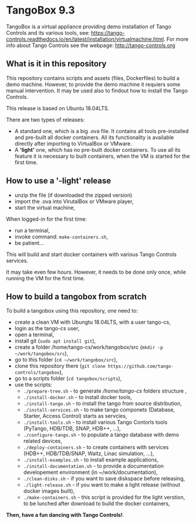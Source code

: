 # TangoBox 9.3

TangoBox is a virtual appliance providing demo installation of Tango Controls and its various tools, see: https://tango-controls.readthedocs.io/en/latest/installation/virtualmachine.html. For more info about Tango Controls see the webpage: http://tango-controls.org

## What is it in this repository

This repository contains scripts and assets (files, Dockerfiles) to build a demo machine. However, to provide the demo machine it requiers some manual intervention. It may be used also to findout how to install the Tango Controls. 

This release is based on Ubuntu 18.04LTS.

There are two types of releases:

- A standard one, which is a big .ova file. It contains all tools pre-installed and pre-built all docker containers. 
  All its functionality is available directly after importing to VirtualBox or VMware.  
- A **'light'** one, which has no pre-built docker containers. To use all its feature it is necessary to built containers, 
  when the VM is started for the first time. 

## How to use a '-light' release
- unzip the file (if downloaded the zipped version)
- import the .ova into VirutalBox or VMware player,
- start the virtual machine,

When logged-in for the first time:
- run a terminal,
- invoke command: `make-containers.sh`, 
- be patient...

This will build and start docker containers with various Tango Controls services.

It may take even few hours. However, it needs to be done only once, while running the VM for the first time.

## How to build a tangobox from scratch

To build a tangobox using this repository, one need to:
- create a clean VM with Ubungtu 18.04LTS, with a user tango-cs,
- login as the tango-cs user,
- open a terminal,
- install git (`sudo apt install git`),
- create a folder /home/tango-cs/work/tangobox/src (`mkdir -p ~/work/tangobox/src`),
- go to this folder (`cd ~/work/tangobox/src`),
- clone this repository there (`git clone https://github.com/tango-controls/tangobox`),
- go to a scripts folder (`cd tangobox/scripts`),
- use the scripts:
	- `./prepare-tree.sh` - to generate */home/tango-cs* folders structure ,
	- `./install-docker.sh` - to install docker tools,
	- `./install-tango.sh` - to install the tango from source distribution,
	- `./install-services.sh` - to make tango componets (Database, Starter, Access Control) starts as servcies,
	- `./install-tools.sh` - to install various Tango Contorls tools (PyTango, HDB/TDB, SNAP, HDB++, ...),
	- `./configure-tango.sh` - to populate a tango database with demo related devices,
	- `./deploy-containers.sh` - to create containers with services (HDB++, HDB/TDB/SNAP, Waltz, Linac simulation, ...),
	- `./install-examples.sh` - to install example applications,
	- `./install-documentation.sh`	- to provide a documentation developement environment (in ~/work/documentation),
	- `./clean-disks.sh` - if you want to save diskspace before releasing,
	- `./light-release.sh` - if you want to make a light release (without docker images built),
	- `./make-containers.sh` - this script is provided for the light verstion, to be lunched after download to build the docker containers,
	
**Then, have a fun dancing with Tango Controls!**.
